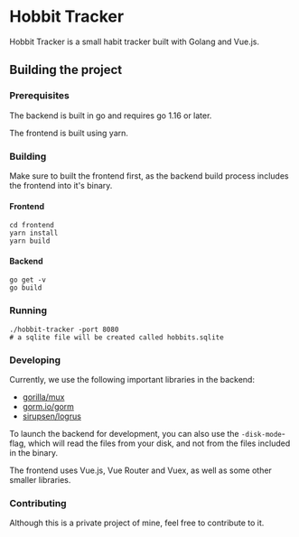 # Hobbit Tracker

Hobbit Tracker is a small habit tracker built with Golang and Vue.js.

## Building the project

### Prerequisites

The backend is built in go and requires go 1.16 or later.

The frontend is built using yarn.

### Building

Make sure to built the frontend first, as the backend build process includes the
frontend into it's binary.

#### Frontend 

```
cd frontend
yarn install
yarn build
```

#### Backend

```
go get -v
go build
```

### Running

```
./hobbit-tracker -port 8080
# a sqlite file will be created called hobbits.sqlite
```

### Developing 

Currently, we use the following important libraries in the backend:

- [gorilla/mux](https://github.com/gorilla/mux)
- [gorm.io/gorm](https://gorm.io/gorm)
- [sirupsen/logrus](https://github.com/sirupsen/logrus)

To launch the backend for development, you can also use the `-disk-mode`-flag, 
which will read the files from your disk, and not from the files included in the binary.

The frontend uses Vue.js, Vue Router and Vuex, as well as some other smaller libraries.

### Contributing

Although this is a private project of mine, feel free to contribute to it.
